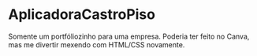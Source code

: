 # AplicadoraCastroPiso
Somente um portfóliozinho para uma empresa. Poderia ter feito no Canva, mas me divertir mexendo com HTML/CSS novamente.
